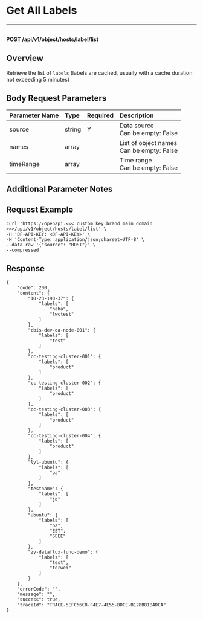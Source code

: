 # Get All Labels

---

<br />**POST /api/v1/object/hosts/label/list**

## Overview
Retrieve the list of `labels` (labels are cached, usually with a cache duration not exceeding 5 minutes)

## Body Request Parameters

| Parameter Name | Type   | Required | Description             |
|:--------------|:-------|:--------|:-----------------------|
| source        | string | Y       | Data source<br>Can be empty: False <br> |
| names         | array  |         | List of object names<br>Can be empty: False <br> |
| timeRange     | array  |         | Time range<br>Can be empty: False <br> |

## Additional Parameter Notes



## Request Example
```shell
curl 'https://openapi.<<< custom_key.brand_main_domain >>>/api/v1/object/hosts/label/list' \
-H 'DF-API-KEY: <DF-API-KEY>' \
-H 'Content-Type: application/json;charset=UTF-8' \
--data-raw '{"source": "HOST"}' \
--compressed
```


## Response
```shell
{
    "code": 200,
    "content": {
        "10-23-190-37": {
            "labels": [
                "haha",
                "lwctest"
            ]
        },
        "cbis-dev-qa-node-001": {
            "labels": [
                "test"
            ]
        },
        "cc-testing-cluster-001": {
            "labels": [
                "product"
            ]
        },
        "cc-testing-cluster-002": {
            "labels": [
                "product"
            ]
        },
        "cc-testing-cluster-003": {
            "labels": [
                "product"
            ]
        },
        "cc-testing-cluster-004": {
            "labels": [
                "product"
            ]
        },
        "lyl-ubuntu": {
            "labels": [
                "oa"
            ]
        },
        "testname": {
            "labels": [
                "jd"
            ]
        },
        "ubuntu": {
            "labels": [
                "oa",
                "EST",
                "SEEE"
            ]
        },
        "zy-dataflux-func-demo": {
            "labels": [
                "test",
                "terwei"
            ]
        }
    },
    "errorCode": "",
    "message": "",
    "success": true,
    "traceId": "TRACE-5EFC56C8-F4E7-4E55-BDCE-B128B81B4DCA"
} 
```